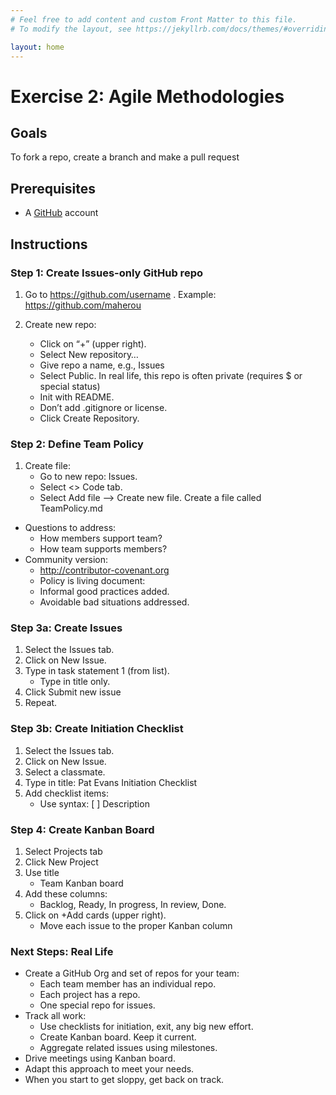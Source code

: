 ```yaml
---
# Feel free to add content and custom Front Matter to this file.
# To modify the layout, see https://jekyllrb.com/docs/themes/#overriding-theme-defaults

layout: home
---
```

# Exercise 2: Agile Methodologies

## Goals
To fork a repo, create a branch and make a pull request

## Prerequisites
* A [GitHub](https://github.com) account

## Instructions 

### Step 1: Create Issues-only GitHub repo
1. Go to https://github.com/username . Example: https://github.com/maherou

2. Create new repo:
   - Click on “+” (upper right).
   - Select New repository…
   - Give repo a name, e.g., Issues
   - Select Public.  In real life, this repo is often private (requires $ or special status)
   - Init with README.
   - Don’t add .gitignore or license.
   - Click Create Repository.

### Step 2: Define Team Policy
1. Create file:
   - Go to new repo: Issues.
   - Select <> Code tab.
   - Select Add file --> Create new file. Create a file called TeamPolicy.md
* Questions to address:
  - How members support team?
  - How team supports members?
* Community version: 
  - http://contributor-covenant.org
  - Policy is living document:
  - Informal good practices added.
  - Avoidable bad situations addressed.

### Step 3a: Create Issues
1. Select the Issues tab.
2. Click on New Issue.
3. Type in task statement 1 (from list).
   - Type in title only.
4. Click Submit new issue
5. Repeat.

### Step 3b: Create Initiation Checklist
1. Select the Issues tab.
2. Click on New Issue.
3. Select a classmate.
4. Type in title: Pat Evans Initiation Checklist
5. Add checklist items:
   - Use syntax: [  ]  Description
  
### Step 4: Create Kanban Board
1. Select Projects tab
2. Click New Project
3. Use title 
   - Team Kanban board
4. Add these columns:
   - Backlog, Ready, In progress, In review, Done.
5. Click on +Add cards (upper right).
   - Move each issue to the proper Kanban column
  
### Next Steps: Real Life
* Create a GitHub Org and set of repos for your team:
  - Each team member has an individual repo.
  - Each project has a repo.
  - One special repo for issues.
* Track all work:
  - Use checklists for initiation, exit, any big new effort.
  - Create Kanban board. Keep it current.
  - Aggregate related issues using milestones.
* Drive meetings using Kanban board.
* Adapt this approach to meet your needs.
* When you start to get sloppy, get back on track.

